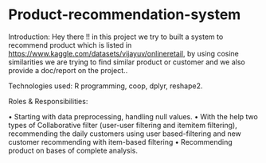 # Product-recommendation-system

Introduction: Hey there !! in this project we try to built a system to recommend product which is listed in https://www.kaggle.com/datasets/vijayuv/onlineretail, by using cosine similarities we are trying to find similar product or customer and we also provide a doc/report on the project..

Technologies used: R programming, coop, dplyr, reshape2.

Roles & Responsibilities:

• Starting with data preprocessing, handling null values.
• With the help two types of Collaborative filter (user-user filtering and itemitem
  filtering), recommending the daily customers using user based-filtering
  and new customer recommending with item-based filtering
• Recommending product on bases of complete analysis.
